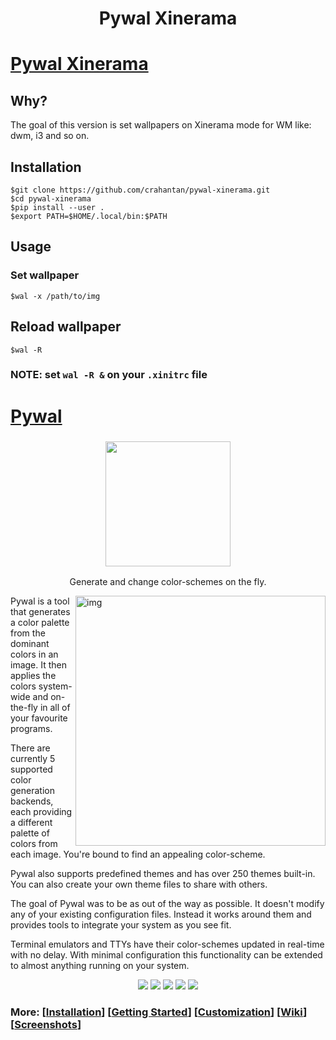 <h1 align="center">Pywal Xinerama </h1 >


# [Pywal Xinerama](https://github.com/crahantan/pywal-xinerama)

## Why?
The goal of this version is set wallpapers on Xinerama mode for WM like: dwm, i3 and so on. 

## Installation 
```
$git clone https://github.com/crahantan/pywal-xinerama.git
$cd pywal-xinerama
$pip install --user .
$export PATH=$HOME/.local/bin:$PATH
```

## Usage 
### Set wallpaper
```
$wal -x /path/to/img
```

## Reload wallpaper
```
$wal -R 
```

### NOTE: set `wal -R &` on your `.xinitrc` file

# [Pywal](https://github.com/dylanaraps/pywal) 
<h3 align="center"><img src="https://i.imgur.com/5WgMACe.gif" width="200px"></h3>
<p align="center">Generate and change color-schemes on the fly.</p>

<img src="https://i.imgur.com/HhK3LDv.jpg" alt="img" align="right" width="400px">
Pywal is a tool that generates a color palette from the dominant colors in an image. It then applies the colors system-wide and on-the-fly in all of your favourite programs.  

There are currently 5 supported color generation backends, each providing a different palette of colors from each image. You're bound to find an appealing color-scheme.

Pywal also supports predefined themes and has over 250 themes built-in. You can also create your own theme files to share with others.

The goal of Pywal was to be as out of the way as possible. It doesn't modify any of your existing configuration files. Instead it works around them and provides tools to integrate your system as you see fit.

Terminal emulators and TTYs have their color-schemes updated in real-time with no delay. With minimal configuration this functionality can be extended to almost anything running on your system.

<p align="center">
<a href="https://travis-ci.org/dylanaraps/pywal"><img src="https://travis-ci.org/dylanaraps/pywal.svg?branch=master"></a>
<a href="./LICENSE.md"><img src="https://img.shields.io/badge/license-MIT-blue.svg"></a>
<a href="https://pypi.python.org/pypi/pywal/"><img src="https://img.shields.io/pypi/v/pywal.svg"></a>
<a href="https://www.patreon.com/dyla"><img src="https://img.shields.io/badge/donate-patreon-yellow.svg"></a>
<a href="https://www.paypal.com/cgi-bin/webscr?cmd=_s-xclick&hosted_button_id=V7QNJNKS3WYVS"><img src="https://img.shields.io/badge/donate-paypal-green.svg"></a>
</p>

### More: \[[Installation](https://github.com/dylanaraps/pywal/wiki/Installation)] \[[Getting Started](https://github.com/dylanaraps/pywal/wiki/Getting-Started)] \[[Customization](https://github.com/dylanaraps/pywal/wiki/Customization)] \[[Wiki](https://github.com/dylanaraps/pywal/wiki)] \[[Screenshots](https://www.reddit.com/r/unixporn/search?q=wal&restrict_sr=on&sort=relevance&t=all)]
